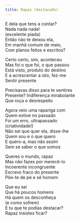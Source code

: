 ```yaml
---
title: Rapaz (destacado)
---
```


E dela que tens a contar?  
Nada nada nada!  
(excelente piada)  
Então não te deixou ela,  
Em manhã comum de maio,  
Com planos feitos e escritos?  

Certo certo, sim, aconteceu  
Mas foi o que foi, o que passou  
Está visto, produto do destino  
E a acrescentar a isto, fez-me  
Sentir presente  

Precisavas disso para te sentires  
Presente? Indiferença mirabolante  
Que roça o desrespeito  

Agora veio uma rapariga com  
Quem estive no passado  
Foi um erro, ultrapassado  
(criatividade!)  
Não sei que quer ela, disse-lhe  
Quem sou e o que quero  
E quero-a, mas não assim  
Sem se saber o que somos  

Queres o mundo, rapaz  
Mas não fazes por merecê-lo  
Incoerente incongruente  
Escravo fraco do presente  
Põe-te de pé e sê homem  

Que eu sei  
Que há poucos homens  
Há quem os desconheça  
(e como sofrem)  
E tu que te podias destacar?  
Rapaz insistes ficar?  
